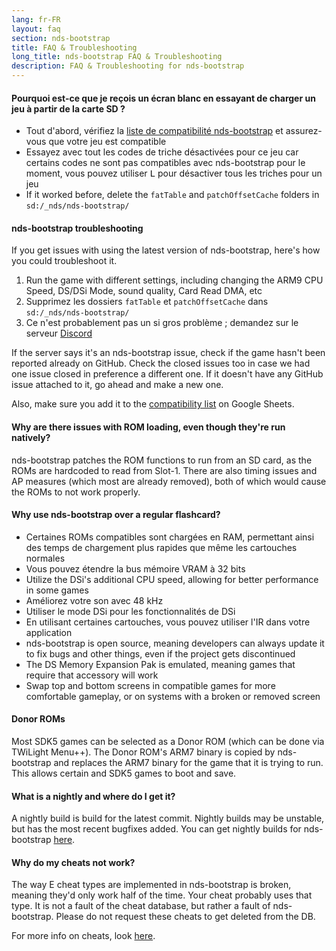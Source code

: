 ```yaml
---
lang: fr-FR
layout: faq
section: nds-bootstrap
title: FAQ & Troubleshooting
long_title: nds-bootstrap FAQ & Troubleshooting
description: FAQ & Troubleshooting for nds-bootstrap
---
```


#### Pourquoi est-ce que je reçois un écran blanc en essayant de charger un jeu à partir de la carte SD ?
- Tout d'abord, vérifiez la [liste de compatibilité nds-bootstrap](https://docs.google.com/spreadsheets/d/1LRTkXOUXraTMjg1eedz_f7b5jiuyMv2x6e_jY_nyHSc/htmlview#gid=0) et assurez-vous que votre jeu est compatible
- Essayez avec tout les codes de triche désactivées pour ce jeu car certains codes ne sont pas compatibles avec nds-bootstrap pour le moment, vous pouvez utiliser <kbd class="l">L</kbd> pour désactiver tous les triches pour un jeu
- If it worked before, delete the `fatTable` and `patchOffsetCache` folders in `sd:/_nds/nds-bootstrap/`

#### nds-bootstrap troubleshooting
If you get issues with using the latest version of nds-bootstrap, here's how you could troubleshoot it.

1. Run the game with different settings, including changing the ARM9 CPU Speed, DS/DSi Mode, sound quality, Card Read DMA, etc
2. Supprimez les dossiers `fatTable` et `patchOffsetCache` dans `sd:/_nds/nds-bootstrap/`
3. Ce n'est probablement pas un si gros problème ; demandez sur le serveur [Discord](https://discord.gg/yD3spjv)

If the server says it's an nds-bootstrap issue, check if the game hasn't been reported already on GitHub. Check the closed issues too in case we had one issue closed in preference a different one. If it doesn't have any GitHub issue attached to it, go ahead and make a new one.

Also, make sure you add it to the [compatibility list](https://wiki.ds-homebrew.com/nds-bootstrap/testing) on Google Sheets.

#### Why are there issues with ROM loading, even though they're run natively?
nds-bootstrap patches the ROM functions to run from an SD card, as the ROMs are hardcoded to read from Slot-1. There are also timing issues and AP measures (which most are already removed), both of which would cause the ROMs to not work properly.

#### Why use nds-bootstrap over a regular flashcard?
- Certaines ROMs compatibles sont chargées en RAM, permettant ainsi des temps de chargement plus rapides que même les cartouches normales
- Vous pouvez étendre la bus mémoire VRAM à 32 bits
- Utilize the DSi's additional CPU speed, allowing for better performance in some games
- Améliorez votre son avec 48 kHz
- Utiliser le mode DSi pour les fonctionnalités de DSi
- En utilisant certaines cartouches, vous pouvez utiliser l'IR dans votre application
- nds-bootstrap is open source, meaning developers can always update it to fix bugs and other things, even if the project gets discontinued
- The DS Memory Expansion Pak is emulated, meaning games that require that accessory will work
- Swap top and bottom screens in compatible games for more comfortable gameplay, or on systems with a broken or removed screen

#### Donor ROMs
Most SDK5 games can be selected as a Donor ROM (which can be done via TWiLight Menu++). The Donor ROM's ARM7 binary is copied by nds-bootstrap and replaces the ARM7 binary for the game that it is trying to run. This allows certain and SDK5 games to boot and save.

#### What is a nightly and where do I get it?
A nightly build is build for the latest commit. Nightly builds may be unstable, but has the most recent bugfixes added. You can get nightly builds for nds-bootstrap [here](https://github.com/TWLBot/Builds/raw/master/nds-bootstrap.7z).

#### Why do my cheats not work?
The way E cheat types are implemented in nds-bootstrap is broken, meaning they'd only work half of the time. Your cheat probably uses that type. It is not a fault of the cheat database, but rather a fault of nds-bootstrap. Please do not request these cheats to get deleted from the DB.

For more info on cheats, look [here](https://wiki.ds-homebrew.com/ds-index/retail-roms#action-replay-cheats).


